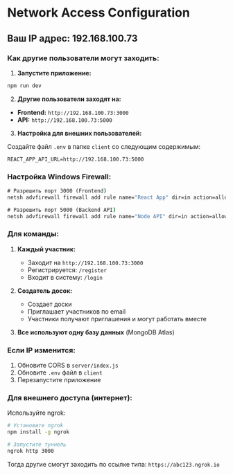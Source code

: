 # Network Access Configuration

## Ваш IP адрес: 192.168.100.73

### Как другие пользователи могут заходить:

1. **Запустите приложение:**
```bash
npm run dev
```

2. **Другие пользователи заходят на:**
- **Frontend:** `http://192.168.100.73:3000`
- **API:** `http://192.168.100.73:5000`

3. **Настройка для внешних пользователей:**

Создайте файл `.env` в папке `client` со следующим содержимым:
```
REACT_APP_API_URL=http://192.168.100.73:5000
```

### Настройка Windows Firewall:

```cmd
# Разрешить порт 3000 (Frontend)
netsh advfirewall firewall add rule name="React App" dir=in action=allow protocol=TCP localport=3000

# Разрешить порт 5000 (Backend API)
netsh advfirewall firewall add rule name="Node API" dir=in action=allow protocol=TCP localport=5000
```

### Для команды:

1. **Каждый участник:**
   - Заходит на `http://192.168.100.73:3000`
   - Регистрируется: `/register`
   - Входит в систему: `/login`

2. **Создатель досок:**
   - Создает доски
   - Приглашает участников по email
   - Участники получают приглашения и могут работать вместе

3. **Все используют одну базу данных** (MongoDB Atlas)

### Если IP изменится:

1. Обновите CORS в `server/index.js`
2. Обновите `.env` файл в `client`
3. Перезапустите приложение

### Для внешнего доступа (интернет):

Используйте ngrok:
```bash
# Установите ngrok
npm install -g ngrok

# Запустите туннель
ngrok http 3000
```

Тогда другие смогут заходить по ссылке типа: `https://abc123.ngrok.io`
